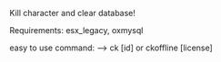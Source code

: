 Kill character and clear database!


Requirements:
esx_legacy,
oxmysql

easy to use
command:
--> ck [id] or ckoffline [license]
